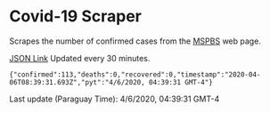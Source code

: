 # Covid-19 Scraper

Scrapes the number of confirmed cases from the [MSPBS](https://www.mspbs.gov.py/covid-19.php) web page.

[JSON Link](https://jmayalag.github.io/covid19-scrape/cases.json)
Updated every 30 minutes.
```
{"confirmed":113,"deaths":0,"recovered":0,"timestamp":"2020-04-06T08:39:31.693Z","pyt":"4/6/2020, 04:39:31 GMT-4"}
```
Last update (Paraguay Time): 4/6/2020, 04:39:31 GMT-4